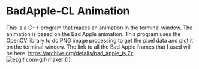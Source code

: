# BadApple-CL Animation

This is a C++ program that makes an animation in the terminal window. The animation is based on the Bad Apple animation. This program uses the OpenCV library to do PNG image processing to get the pixel data and plot it on the terminal window.
The link to all the Bad Apple frames that I used will be here. https://archive.org/details/bad_apple_is.7z
![ezgif com-gif-maker (1)](https://user-images.githubusercontent.com/72529469/203460243-4566a8f7-5586-49f3-8692-13d02f547192.gif)
